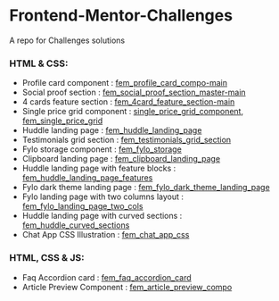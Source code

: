 # Frontend-Mentor-Challenges
A repo for Challenges solutions

### HTML & CSS:

- Profile card component : [fem_profile_card_compo-main](https://github.com/jgautrais/Frontend-Mentor-Challenges/tree/main/fem_profile_card_compo-main)
- Social proof section : [fem_social_proof_section_master-main](https://github.com/jgautrais/Frontend-Mentor-Challenges/tree/main/fem_social_proof_section_master-main)
- 4 cards feature section : [fem_4card_feature_section-main](https://github.com/jgautrais/Frontend-Mentor-Challenges/tree/main/fem_4card_feature_section-main)
- Single price grid component : [single_price_grid_component](https://github.com/jgautrais/Frontend-Mentor-Challenges/tree/main/single_price_grid_component), [fem_single_price_grid](https://github.com/jgautrais/fem_single_price_grid)
- Huddle landing page : [fem_huddle_landing_page](https://github.com/jgautrais/fem_huddle_landing_page)
- Testimonials grid section : [fem_testimonials_grid_section](https://github.com/jgautrais/fem_testimonials_grid_section)
- Fylo storage component : [fem_fylo_storage](https://github.com/jgautrais/fem_fylo_storage)
- Clipboard landing page : [fem_clipboard_landing_page](https://github.com/jgautrais/fem_clipboard_landing_page)
- Huddle landing page with feature blocks : [fem_huddle_landing_page_features](https://github.com/jgautrais/fem_huddle_landing_page_features)
- Fylo dark theme landing page : [fem_fylo_dark_theme_landing_page](https://github.com/jgautrais/fem_fylo_dark_theme_landing_page)
- Fylo landing page with two columns layout : [fem_fylo_landing_page_two_cols](https://github.com/jgautrais/fem_fylo_landing_page_two_cols)
- Huddle landing page with curved sections : [fem_huddle_curved_sections](https://github.com/jgautrais/fem_huddle_curved_sections)
- Chat App CSS Illustration : [fem_chat_app_css](https://github.com/jgautrais/fem_chat_app_css)

### HTML, CSS & JS:

- Faq Accordion card : [fem_faq_accordion_card](https://github.com/jgautrais/fem_faq_accordion_card)
- Article Preview Component : [fem_article_preview_compo](https://github.com/jgautrais/fem_article_preview_compo)
